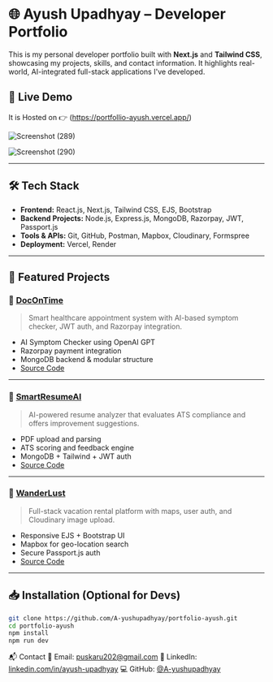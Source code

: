 # 🌐 Ayush Upadhyay – Developer Portfolio

This is my personal developer portfolio built with **Next.js** and **Tailwind CSS**, showcasing my projects, skills, and contact information. It highlights real-world, AI-integrated full-stack applications I've developed.

## 🚀 Live Demo

 It is Hosted on 👉 (https://portfollio-ayush.vercel.app/)


 ![Screenshot (289)](https://github.com/user-attachments/assets/34628755-bf1a-4a5f-9c3c-787e736b4bb2)

![Screenshot (290)](https://github.com/user-attachments/assets/e78eda0e-3cb3-45ac-8b02-3cf5f5c0266e)

 


---

## 🛠️ Tech Stack

- **Frontend:** React.js, Next.js, Tailwind CSS, EJS, Bootstrap
- **Backend Projects:** Node.js, Express.js, MongoDB, Razorpay, JWT, Passport.js
- **Tools & APIs:** Git, GitHub, Postman, Mapbox, Cloudinary, Formspree
- **Deployment:** Vercel, Render

---

## 💼 Featured Projects

### 🔹 [DocOnTime](https://dot-xgr9.onrender.com/)
> Smart healthcare appointment system with AI-based symptom checker, JWT auth, and Razorpay integration.

- AI Symptom Checker using OpenAI GPT
- Razorpay payment integration
- MongoDB backend & modular structure
- [Source Code](https://github.com/A-yushupadhyay/dOt)

---

### 🔹 [SmartResumeAI](https://smart-resume-ja3k.vercel.app/register)
> AI-powered resume analyzer that evaluates ATS compliance and offers improvement suggestions.

- PDF upload and parsing
- ATS scoring and feedback engine
- MongoDB + Tailwind + JWT auth
- [Source Code](https://github.com/A-yushupadhyay/SmartResume)

---

### 🔹 [WanderLust](https://first-project-1-3p5h.onrender.com/listings)
> Full-stack vacation rental platform with maps, user auth, and Cloudinary image upload.

- Responsive EJS + Bootstrap UI
- Mapbox for geo-location search
- Secure Passport.js auth
- [Source Code](https://github.com/A-yushupadhyay/WanderLust)


---

## 📥 Installation (Optional for Devs)

```bash
git clone https://github.com/A-yushupadhyay/portfolio-ayush.git
cd portfolio-ayush
npm install
npm run dev
```




📬 Contact
📧 Email: puskaru202@gmail.com
🔗 LinkedIn:  [ linkedin.com/in/ayush-upadhyay](https://www.linkedin.com/in/me/)
💻 GitHub: [@A-yushupadhyay](https://github.com/A-yushupadhyay/)
